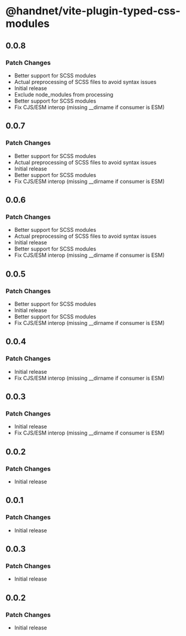 # @handnet/vite-plugin-typed-css-modules

## 0.0.8

### Patch Changes

- Better support for SCSS modules
- Actual preprocessing of SCSS files to avoid syntax issues
- Initial release
- Exclude node_modules from processing
- Better support for SCSS modules
- Fix CJS/ESM interop (missing \_\_dirname if consumer is ESM)

## 0.0.7

### Patch Changes

- Better support for SCSS modules
- Actual preprocessing of SCSS files to avoid syntax issues
- Initial release
- Better support for SCSS modules
- Fix CJS/ESM interop (missing \_\_dirname if consumer is ESM)

## 0.0.6

### Patch Changes

- Better support for SCSS modules
- Actual preprocessing of SCSS files to avoid syntax issues
- Initial release
- Better support for SCSS modules
- Fix CJS/ESM interop (missing \_\_dirname if consumer is ESM)

## 0.0.5

### Patch Changes

- Better support for SCSS modules
- Initial release
- Better support for SCSS modules
- Fix CJS/ESM interop (missing \_\_dirname if consumer is ESM)

## 0.0.4

### Patch Changes

- Initial release
- Fix CJS/ESM interop (missing \_\_dirname if consumer is ESM)

## 0.0.3

### Patch Changes

- Initial release
- Fix CJS/ESM interop (missing \_\_dirname if consumer is ESM)

## 0.0.2

### Patch Changes

- Initial release

## 0.0.1

### Patch Changes

- Initial release

## 0.0.3

### Patch Changes

- Initial release

## 0.0.2

### Patch Changes

- Initial release
